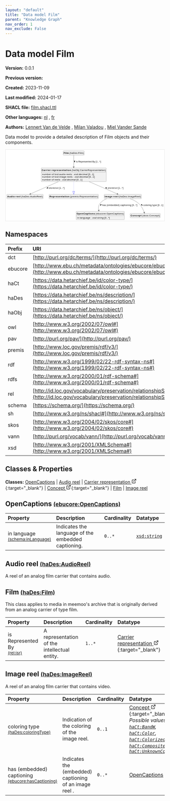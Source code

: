 ```yaml
---
layout: "default"
title: "Data model Film"
parent: "Knowledge Graph"
nav_order: 1
nav_exclude: False
---
```

<svg xmlns="http://www.w3.org/2000/svg" style="display: none;"><symbol id="svg-external-link" width="24" height="24" viewBox="0 0 24 24" fill="none" stroke="currentColor" stroke-width="2" stroke-linecap="round" stroke-linejoin="round" class="feather feather-external-link"><title id="svg-external-link-title">(external link)</title><path d="M18 13v6a2 2 0 0 1-2 2H5a2 2 0 0 1-2-2V8a2 2 0 0 1 2-2h6"></path><polyline points="15 3 21 3 21 9"></polyline><line x1="10" y1="14" x2="21" y2="3"></line> </symbol></svg>

Data model Film
====================

**Version:** 0.0.1

**Previous version:** 

**Created:** 2023-11-09

**Last modified:** 2024-01-17

**SHACL file:** [film.shacl.ttl](film.shacl.ttl)

**Other languages:**
[nl](../nl)
, [fr](../fr)

**Authors:**
[Lennert Van de Velde](mailto:lennert.vandevelde@meemoo.be)
, [Milan Valadou](mailto:milan.valadou@meemoo.be)
, [Miel Vander Sande](mailto:miel.vandersande@meemoo.be)


Data model to provide a detailed description of Film objects and their components.

<div class="wrap">
  <div class="zoom">
  <svg xmlns="http://www.w3.org/2000/svg" xmlns:xlink="http://www.w3.org/1999/xlink" contentStyleType="text/css" preserveAspectRatio="none" version="1.1" viewBox="0 0 964 430" zoomAndPan="magnify"><defs/><g><a href="#ebucore%3AOpenCaptions" target="_top" title="#ebucore%3AOpenCaptions" xlink:actuate="onRequest" xlink:href="#ebucore%3AOpenCaptions" xlink:show="new" xlink:title="#ebucore%3AOpenCaptions" xlink:type="simple"><g id="elem_ebucore_OpenCaptions"><rect codeLine="15" fill="#F1F1F1" height="50.5938" id="ebucore_OpenCaptions" rx="3.5" ry="3.5" style="stroke:#181818;stroke-width:0.5;" width="293" x="428" y="373"/><text fill="#000000" font-family="sans-serif" font-size="14" font-weight="bold" lengthAdjust="spacing" textLength="111" x="431" y="390.9951">OpenCaptions</text><text fill="#000000" font-family="sans-serif" font-size="14" lengthAdjust="spacing" textLength="4" x="542" y="390.9951"> </text><text fill="#000000" font-family="sans-serif" font-size="14" lengthAdjust="spacing" textLength="172" x="546" y="390.9951">(ebucore:OpenCaptions)</text><line style="stroke:#181818;stroke-width:0.5;" x1="429" x2="720" y1="399.2969" y2="399.2969"/><text fill="#000000" font-family="sans-serif" font-size="14" lengthAdjust="spacing" textLength="12" x="434" y="416.292">in</text><text fill="#000000" font-family="sans-serif" font-size="14" lengthAdjust="spacing" textLength="4" x="446" y="416.292"> </text><text fill="#000000" font-family="sans-serif" font-size="14" lengthAdjust="spacing" textLength="64" x="450" y="416.292">language</text><text fill="#000000" font-family="sans-serif" font-size="14" lengthAdjust="spacing" textLength="4" x="514" y="416.292"> </text><text fill="#000000" font-family="sans-serif" font-size="14" lengthAdjust="spacing" textLength="5" x="518" y="416.292">:</text><text fill="#000000" font-family="sans-serif" font-size="14" lengthAdjust="spacing" textLength="4" x="523" y="416.292"> </text><text fill="#000000" font-family="sans-serif" font-size="14" font-style="italic" lengthAdjust="spacing" textLength="68" x="527" y="416.292">xsd:string</text><text fill="#000000" font-family="sans-serif" font-size="14" lengthAdjust="spacing" textLength="4" x="595" y="416.292"> </text><text fill="#000000" font-family="sans-serif" font-size="14" lengthAdjust="spacing" textLength="34" x="599" y="416.292">[0..*]</text></g></a><a href="#haDes%3AAudioReel" target="_top" title="#haDes%3AAudioReel" xlink:actuate="onRequest" xlink:href="#haDes%3AAudioReel" xlink:show="new" xlink:title="#haDes%3AAudioReel" xlink:type="simple"><g id="elem_haDes_AudioReel"><rect codeLine="16" fill="#F1F1F1" height="26.2969" id="haDes_AudioReel" rx="3.5" ry="3.5" style="stroke:#181818;stroke-width:0.5;" width="221" x="7" y="270"/><text fill="#000000" font-family="sans-serif" font-size="14" font-weight="bold" lengthAdjust="spacing" textLength="45" x="10" y="287.9951">Audio</text><text fill="#000000" font-family="sans-serif" font-size="14" font-weight="bold" lengthAdjust="spacing" textLength="5" x="55" y="287.9951"> </text><text fill="#000000" font-family="sans-serif" font-size="14" font-weight="bold" lengthAdjust="spacing" textLength="31" x="60" y="287.9951">reel</text><text fill="#000000" font-family="sans-serif" font-size="14" lengthAdjust="spacing" textLength="4" x="91" y="287.9951"> </text><text fill="#000000" font-family="sans-serif" font-size="14" lengthAdjust="spacing" textLength="130" x="95" y="287.9951">(haDes:AudioReel)</text></g></a><a href="../../audiovisual/en#haObj%3ACarrierRepresentation" target="_top" title="../../audiovisual/en#haObj%3ACarrierRepresentation" xlink:actuate="onRequest" xlink:href="../../audiovisual/en#haObj%3ACarrierRepresentation" xlink:show="new" xlink:title="../../audiovisual/en#haObj%3ACarrierRepresentation" xlink:type="simple"><g id="elem_haObj_CarrierRepresentation"><rect codeLine="17" fill="#F1F1F1" height="83.1875" id="haObj_CarrierRepresentation" rx="3.5" ry="3.5" style="stroke:#181818;stroke-width:0.5;" width="395" x="216" y="110"/><text fill="#000000" font-family="sans-serif" font-size="14" font-weight="bold" lengthAdjust="spacing" textLength="55" x="219" y="127.9951">Carrier</text><text fill="#000000" font-family="sans-serif" font-size="14" font-weight="bold" lengthAdjust="spacing" textLength="5" x="274" y="127.9951"> </text><text fill="#000000" font-family="sans-serif" font-size="14" font-weight="bold" lengthAdjust="spacing" textLength="118" x="279" y="127.9951">representation</text><text fill="#000000" font-family="sans-serif" font-size="14" lengthAdjust="spacing" textLength="4" x="397" y="127.9951"> </text><text fill="#000000" font-family="sans-serif" font-size="14" lengthAdjust="spacing" textLength="207" x="401" y="127.9951">(haObj:CarrierRepresentation)</text><line style="stroke:#181818;stroke-width:0.5;" x1="217" x2="610" y1="136.2969" y2="136.2969"/><text fill="#000000" font-family="sans-serif" font-size="14" lengthAdjust="spacing" textLength="54" x="222" y="153.292">number</text><text fill="#000000" font-family="sans-serif" font-size="14" lengthAdjust="spacing" textLength="4" x="276" y="153.292"> </text><text fill="#000000" font-family="sans-serif" font-size="14" lengthAdjust="spacing" textLength="13" x="280" y="153.292">of</text><text fill="#000000" font-family="sans-serif" font-size="14" lengthAdjust="spacing" textLength="4" x="293" y="153.292"> </text><text fill="#000000" font-family="sans-serif" font-size="14" lengthAdjust="spacing" textLength="25" x="297" y="153.292">lost</text><text fill="#000000" font-family="sans-serif" font-size="14" lengthAdjust="spacing" textLength="4" x="322" y="153.292"> </text><text fill="#000000" font-family="sans-serif" font-size="14" lengthAdjust="spacing" textLength="38" x="326" y="153.292">audio</text><text fill="#000000" font-family="sans-serif" font-size="14" lengthAdjust="spacing" textLength="4" x="364" y="153.292"> </text><text fill="#000000" font-family="sans-serif" font-size="14" lengthAdjust="spacing" textLength="34" x="368" y="153.292">reels</text><text fill="#000000" font-family="sans-serif" font-size="14" lengthAdjust="spacing" textLength="4" x="402" y="153.292"> </text><text fill="#000000" font-family="sans-serif" font-size="14" lengthAdjust="spacing" textLength="5" x="406" y="153.292">:</text><text fill="#000000" font-family="sans-serif" font-size="14" lengthAdjust="spacing" textLength="4" x="411" y="153.292"> </text><text fill="#000000" font-family="sans-serif" font-size="14" font-style="italic" lengthAdjust="spacing" textLength="82" x="415" y="153.292">xsd:decimal</text><text fill="#000000" font-family="sans-serif" font-size="14" lengthAdjust="spacing" textLength="4" x="497" y="153.292"> </text><text fill="#000000" font-family="sans-serif" font-size="14" lengthAdjust="spacing" textLength="36" x="501" y="153.292">[0..1]</text><text fill="#000000" font-family="sans-serif" font-size="14" lengthAdjust="spacing" textLength="54" x="222" y="169.5889">number</text><text fill="#000000" font-family="sans-serif" font-size="14" lengthAdjust="spacing" textLength="4" x="276" y="169.5889"> </text><text fill="#000000" font-family="sans-serif" font-size="14" lengthAdjust="spacing" textLength="13" x="280" y="169.5889">of</text><text fill="#000000" font-family="sans-serif" font-size="14" lengthAdjust="spacing" textLength="4" x="293" y="169.5889"> </text><text fill="#000000" font-family="sans-serif" font-size="14" lengthAdjust="spacing" textLength="25" x="297" y="169.5889">lost</text><text fill="#000000" font-family="sans-serif" font-size="14" lengthAdjust="spacing" textLength="4" x="322" y="169.5889"> </text><text fill="#000000" font-family="sans-serif" font-size="14" lengthAdjust="spacing" textLength="42" x="326" y="169.5889">image</text><text fill="#000000" font-family="sans-serif" font-size="14" lengthAdjust="spacing" textLength="4" x="368" y="169.5889"> </text><text fill="#000000" font-family="sans-serif" font-size="14" lengthAdjust="spacing" textLength="34" x="372" y="169.5889">reels</text><text fill="#000000" font-family="sans-serif" font-size="14" lengthAdjust="spacing" textLength="4" x="406" y="169.5889"> </text><text fill="#000000" font-family="sans-serif" font-size="14" lengthAdjust="spacing" textLength="5" x="410" y="169.5889">:</text><text fill="#000000" font-family="sans-serif" font-size="14" lengthAdjust="spacing" textLength="4" x="415" y="169.5889"> </text><text fill="#000000" font-family="sans-serif" font-size="14" font-style="italic" lengthAdjust="spacing" textLength="82" x="419" y="169.5889">xsd:decimal</text><text fill="#000000" font-family="sans-serif" font-size="14" lengthAdjust="spacing" textLength="4" x="501" y="169.5889"> </text><text fill="#000000" font-family="sans-serif" font-size="14" lengthAdjust="spacing" textLength="36" x="505" y="169.5889">[0..1]</text><text fill="#000000" font-family="sans-serif" font-size="14" lengthAdjust="spacing" textLength="54" x="222" y="185.8857">number</text><text fill="#000000" font-family="sans-serif" font-size="14" lengthAdjust="spacing" textLength="4" x="276" y="185.8857"> </text><text fill="#000000" font-family="sans-serif" font-size="14" lengthAdjust="spacing" textLength="13" x="280" y="185.8857">of</text><text fill="#000000" font-family="sans-serif" font-size="14" lengthAdjust="spacing" textLength="4" x="293" y="185.8857"> </text><text fill="#000000" font-family="sans-serif" font-size="14" lengthAdjust="spacing" textLength="34" x="297" y="185.8857">reels</text><text fill="#000000" font-family="sans-serif" font-size="14" lengthAdjust="spacing" textLength="4" x="331" y="185.8857"> </text><text fill="#000000" font-family="sans-serif" font-size="14" lengthAdjust="spacing" textLength="5" x="335" y="185.8857">:</text><text fill="#000000" font-family="sans-serif" font-size="14" lengthAdjust="spacing" textLength="4" x="340" y="185.8857"> </text><text fill="#000000" font-family="sans-serif" font-size="14" font-style="italic" lengthAdjust="spacing" textLength="82" x="344" y="185.8857">xsd:decimal</text><text fill="#000000" font-family="sans-serif" font-size="14" lengthAdjust="spacing" textLength="4" x="426" y="185.8857"> </text><text fill="#000000" font-family="sans-serif" font-size="14" lengthAdjust="spacing" textLength="36" x="430" y="185.8857">[0..1]</text></g></a><a href="#premis%3ARepresentation" target="_top" title="#premis%3ARepresentation" xlink:actuate="onRequest" xlink:href="#premis%3ARepresentation" xlink:show="new" xlink:title="#premis%3ARepresentation" xlink:type="simple"><g id="elem_premis_Representation"><rect codeLine="18" fill="#F1F1F1" height="26.2969" id="premis_Representation" rx="3.5" ry="3.5" style="stroke:#181818;stroke-width:0.5;" width="300" x="263.5" y="270"/><text fill="#000000" font-family="sans-serif" font-size="14" font-weight="bold" lengthAdjust="spacing" textLength="121" x="266.5" y="287.9951">Representation</text><text fill="#000000" font-family="sans-serif" font-size="14" lengthAdjust="spacing" textLength="4" x="387.5" y="287.9951"> </text><text fill="#000000" font-family="sans-serif" font-size="14" lengthAdjust="spacing" textLength="169" x="391.5" y="287.9951">(premis:Representation)</text></g></a><a href="../../terms/en#skos%3AConcept" target="_top" title="../../terms/en#skos%3AConcept" xlink:actuate="onRequest" xlink:href="../../terms/en#skos%3AConcept" xlink:show="new" xlink:title="../../terms/en#skos%3AConcept" xlink:type="simple"><g id="elem_skos_Concept"><rect codeLine="19" fill="#F1F1F1" height="26.2969" id="skos_Concept" rx="3.5" ry="3.5" style="stroke:#181818;stroke-width:0.5;" width="183" x="756" y="385.5"/><text fill="#000000" font-family="sans-serif" font-size="14" font-weight="bold" lengthAdjust="spacing" textLength="66" x="759" y="403.4951">Concept</text><text fill="#000000" font-family="sans-serif" font-size="14" lengthAdjust="spacing" textLength="4" x="825" y="403.4951"> </text><text fill="#000000" font-family="sans-serif" font-size="14" lengthAdjust="spacing" textLength="107" x="829" y="403.4951">(skos:Concept)</text></g></a><a href="#haDes%3AFilm" target="_top" title="#haDes%3AFilm" xlink:actuate="onRequest" xlink:href="#haDes%3AFilm" xlink:show="new" xlink:title="#haDes%3AFilm" xlink:type="simple"><g id="elem_haDes_Film"><rect codeLine="20" fill="#F1F1F1" height="26.2969" id="haDes_Film" rx="3.5" ry="3.5" style="stroke:#181818;stroke-width:0.5;" width="128" x="349.5" y="7"/><text fill="#000000" font-family="sans-serif" font-size="14" font-weight="bold" lengthAdjust="spacing" textLength="31" x="352.5" y="24.9951">Film</text><text fill="#000000" font-family="sans-serif" font-size="14" lengthAdjust="spacing" textLength="4" x="383.5" y="24.9951"> </text><text fill="#000000" font-family="sans-serif" font-size="14" lengthAdjust="spacing" textLength="87" x="387.5" y="24.9951">(haDes:Film)</text></g></a><a href="#haDes%3AImageReel" target="_top" title="#haDes%3AImageReel" xlink:actuate="onRequest" xlink:href="#haDes%3AImageReel" xlink:show="new" xlink:title="#haDes%3AImageReel" xlink:type="simple"><g id="elem_haDes_ImageReel"><rect codeLine="21" fill="#F1F1F1" height="26.2969" id="haDes_ImageReel" rx="3.5" ry="3.5" style="stroke:#181818;stroke-width:0.5;" width="226" x="598.5" y="270"/><text fill="#000000" font-family="sans-serif" font-size="14" font-weight="bold" lengthAdjust="spacing" textLength="47" x="601.5" y="287.9951">Image</text><text fill="#000000" font-family="sans-serif" font-size="14" font-weight="bold" lengthAdjust="spacing" textLength="5" x="648.5" y="287.9951"> </text><text fill="#000000" font-family="sans-serif" font-size="14" font-weight="bold" lengthAdjust="spacing" textLength="31" x="653.5" y="287.9951">reel</text><text fill="#000000" font-family="sans-serif" font-size="14" lengthAdjust="spacing" textLength="4" x="684.5" y="287.9951"> </text><text fill="#000000" font-family="sans-serif" font-size="14" lengthAdjust="spacing" textLength="133" x="688.5" y="287.9951">(haDes:ImageReel)</text></g></a><g id="link_haObj_CarrierRepresentation_premis_Representation"><path codeLine="29" d="M413.5,193.12 C413.5,219.67 413.5,234.55 413.5,251.92 " fill="none" id="haObj_CarrierRepresentation-to-premis_Representation" style="stroke:#0000FF;stroke-width:1.0;stroke-dasharray:1.0,3.0;"/><polygon fill="none" points="413.5,269.92,419.5,251.92,407.5,251.92,413.5,269.92" style="stroke:#0000FF;stroke-width:1.0;"/></g><g id="link_haObj_CarrierRepresentation_haDes_AudioReel"><path codeLine="34" d="M320.66,193.12 C259.96,219.67 190.3171,250.1455 150.6071,267.5155 " fill="none" id="haObj_CarrierRepresentation-to-haDes_AudioReel" style="stroke:#454645;stroke-width:1.0;"/><polygon fill="#454645" points="145.11,269.92,154.9587,269.9779,149.6909,267.9162,151.7526,262.6484,145.11,269.92" style="stroke:#454645;stroke-width:1.0;"/><polygon fill="#000000" points="248.9192,233.5704,258.3839,232.6376,256.028,227.2526,248.9192,233.5704" style="stroke:#000000;stroke-width:1.0;"/><text fill="#000000" font-family="sans-serif" font-size="13" lengthAdjust="spacing" textLength="41" x="262.5" y="236.0669">stored</text><text fill="#000000" font-family="sans-serif" font-size="13" lengthAdjust="spacing" textLength="4" x="303.5" y="236.0669"> </text><text fill="#000000" font-family="sans-serif" font-size="13" lengthAdjust="spacing" textLength="13" x="307.5" y="236.0669">at</text><text fill="#000000" font-family="sans-serif" font-size="13" lengthAdjust="spacing" textLength="4" x="320.5" y="236.0669"> </text><text fill="#000000" font-family="sans-serif" font-size="13" lengthAdjust="spacing" textLength="33" x="324.5" y="236.0669">[1..*]</text></g><g id="link_haObj_CarrierRepresentation_haDes_ImageReel"><path codeLine="35" d="M506.97,193.12 C568.08,219.67 638.2269,250.1591 678.2069,267.5291 " fill="none" id="haObj_CarrierRepresentation-to-haDes_ImageReel" style="stroke:#454645;stroke-width:1.0;"/><polygon fill="#454645" points="683.71,269.92,677.0493,262.665,679.1241,267.9276,673.8615,270.0024,683.71,269.92" style="stroke:#454645;stroke-width:1.0;"/><polygon fill="#000000" points="616.0858,233.5591,608.9613,227.2588,606.6188,232.6497,616.0858,233.5591" style="stroke:#000000;stroke-width:1.0;"/><text fill="#000000" font-family="sans-serif" font-size="13" lengthAdjust="spacing" textLength="41" x="620.5" y="236.0669">stored</text><text fill="#000000" font-family="sans-serif" font-size="13" lengthAdjust="spacing" textLength="4" x="661.5" y="236.0669"> </text><text fill="#000000" font-family="sans-serif" font-size="13" lengthAdjust="spacing" textLength="13" x="665.5" y="236.0669">at</text><text fill="#000000" font-family="sans-serif" font-size="13" lengthAdjust="spacing" textLength="4" x="678.5" y="236.0669"> </text><text fill="#000000" font-family="sans-serif" font-size="13" lengthAdjust="spacing" textLength="33" x="682.5" y="236.0669">[1..*]</text></g><g id="link_haDes_Film_haObj_CarrierRepresentation"><path codeLine="41" d="M413.5,33.42 C413.5,50.89 413.5,77.55 413.5,103.94 " fill="none" id="haDes_Film-to-haObj_CarrierRepresentation" style="stroke:#454645;stroke-width:1.0;"/><polygon fill="#454645" points="413.5,109.94,417.5,100.94,413.5,104.94,409.5,100.94,413.5,109.94" style="stroke:#454645;stroke-width:1.0;"/><polygon fill="#000000" points="418.5,76.5664,421.4389,67.5213,415.5611,67.5213,418.5,76.5664" style="stroke:#000000;stroke-width:1.0;"/><text fill="#000000" font-family="sans-serif" font-size="13" lengthAdjust="spacing" textLength="10" x="427.5" y="76.0669">is</text><text fill="#000000" font-family="sans-serif" font-size="13" lengthAdjust="spacing" textLength="4" x="437.5" y="76.0669"> </text><text fill="#000000" font-family="sans-serif" font-size="13" lengthAdjust="spacing" textLength="81" x="441.5" y="76.0669">Represented</text><text fill="#000000" font-family="sans-serif" font-size="13" lengthAdjust="spacing" textLength="4" x="522.5" y="76.0669"> </text><text fill="#000000" font-family="sans-serif" font-size="13" lengthAdjust="spacing" textLength="16" x="526.5" y="76.0669">By</text><text fill="#000000" font-family="sans-serif" font-size="13" lengthAdjust="spacing" textLength="4" x="542.5" y="76.0669"> </text><text fill="#000000" font-family="sans-serif" font-size="13" lengthAdjust="spacing" textLength="33" x="546.5" y="76.0669">[1..*]</text></g><g id="link_haDes_ImageReel_ebucore_OpenCaptions"><path codeLine="44" d="M613.95,296.14 C597.75,302.55 582.87,312.03 572.5,326 C562.73,339.16 562.3502,351.8853 565.4502,366.8153 " fill="none" id="haDes_ImageReel-to-ebucore_OpenCaptions" style="stroke:#454645;stroke-width:1.0;"/><polygon fill="#454645" points="566.67,372.69,568.7568,363.0648,565.6535,367.7944,560.9238,364.6911,566.67,372.69" style="stroke:#454645;stroke-width:1.0;"/><polygon fill="#000000" points="574.6709,338.6891,582.212,332.894,577.3656,329.5682,574.6709,338.6891" style="stroke:#000000;stroke-width:1.0;"/><text fill="#000000" font-family="sans-serif" font-size="13" lengthAdjust="spacing" textLength="23" x="586.5" y="339.0669">has</text><text fill="#000000" font-family="sans-serif" font-size="13" lengthAdjust="spacing" textLength="4" x="609.5" y="339.0669"> </text><text fill="#000000" font-family="sans-serif" font-size="13" lengthAdjust="spacing" textLength="79" x="613.5" y="339.0669">(embedded)</text><text fill="#000000" font-family="sans-serif" font-size="13" lengthAdjust="spacing" textLength="4" x="692.5" y="339.0669"> </text><text fill="#000000" font-family="sans-serif" font-size="13" lengthAdjust="spacing" textLength="66" x="696.5" y="339.0669">captioning</text><text fill="#000000" font-family="sans-serif" font-size="13" lengthAdjust="spacing" textLength="4" x="762.5" y="339.0669"> </text><text fill="#000000" font-family="sans-serif" font-size="13" lengthAdjust="spacing" textLength="33" x="766.5" y="339.0669">[0..*]</text></g><g id="link_haDes_ImageReel_skos_Concept"><path codeLine="45" d="M755.62,296.12 C773.59,302.72 793.59,312.39 808.5,326 C826.67,342.59 836.1727,363.9987 841.6627,379.6387 " fill="none" id="haDes_ImageReel-to-skos_Concept" style="stroke:#454645;stroke-width:1.0;"/><polygon fill="#454645" points="843.65,385.3,844.4433,375.4831,841.9939,380.5822,836.8949,378.1328,843.65,385.3" style="stroke:#454645;stroke-width:1.0;"/><polygon fill="#000000" points="831.0878,338.0489,826.6444,329.6402,822.5505,333.8578,831.0878,338.0489" style="stroke:#000000;stroke-width:1.0;"/><text fill="#000000" font-family="sans-serif" font-size="13" lengthAdjust="spacing" textLength="50" x="836.5" y="339.0669">coloring</text><text fill="#000000" font-family="sans-serif" font-size="13" lengthAdjust="spacing" textLength="4" x="886.5" y="339.0669"> </text><text fill="#000000" font-family="sans-serif" font-size="13" lengthAdjust="spacing" textLength="28" x="890.5" y="339.0669">type</text><text fill="#000000" font-family="sans-serif" font-size="13" lengthAdjust="spacing" textLength="4" x="918.5" y="339.0669"> </text><text fill="#000000" font-family="sans-serif" font-size="13" lengthAdjust="spacing" textLength="34" x="922.5" y="339.0669">[0..1]</text></g></g></svg>
  </div>
</div>

## Namespaces

| Prefix | URI      |
| :----- | :------- |
| dct     | [http://purl.org/dc/terms/](http://purl.org/dc/terms/) |
| ebucore     | [http://www.ebu.ch/metadata/ontologies/ebucore/ebucore#](http://www.ebu.ch/metadata/ontologies/ebucore/ebucore#) |
| haCt     | [https://data.hetarchief.be/id/color-type/](https://data.hetarchief.be/id/color-type/) |
| haDes     | [https://data.hetarchief.be/ns/description/](https://data.hetarchief.be/ns/description/) |
| haObj     | [https://data.hetarchief.be/ns/object/](https://data.hetarchief.be/ns/object/) |
| owl     | [http://www.w3.org/2002/07/owl#](http://www.w3.org/2002/07/owl#) |
| pav     | [http://purl.org/pav/](http://purl.org/pav/) |
| premis     | [http://www.loc.gov/premis/rdf/v3/](http://www.loc.gov/premis/rdf/v3/) |
| rdf     | [http://www.w3.org/1999/02/22-rdf-syntax-ns#](http://www.w3.org/1999/02/22-rdf-syntax-ns#) |
| rdfs     | [http://www.w3.org/2000/01/rdf-schema#](http://www.w3.org/2000/01/rdf-schema#) |
| rel     | [http://id.loc.gov/vocabulary/preservation/relationshipSubType/](http://id.loc.gov/vocabulary/preservation/relationshipSubType/) |
| schema     | [https://schema.org/](https://schema.org/) |
| sh     | [http://www.w3.org/ns/shacl#](http://www.w3.org/ns/shacl#) |
| skos     | [http://www.w3.org/2004/02/skos/core#](http://www.w3.org/2004/02/skos/core#) |
| vann     | [http://purl.org/vocab/vann/](http://purl.org/vocab/vann/) |
| xsd     | [http://www.w3.org/2001/XMLSchema#](http://www.w3.org/2001/XMLSchema#) |

## Classes & Properties

**Classes:** 
 [OpenCaptions](#ebucore%3AOpenCaptions) |  [Audio reel](#haDes%3AAudioReel) |  [Carrier representation <svg class="svg-external-link" viewBox="0 0 24 24" aria-labelledby="svg-external-link-title"><use xlink:href="#svg-external-link"></use></svg>](../../audiovisual/en#haObj%3ACarrierRepresentation){:target="_blank"} |  [Concept <svg class="svg-external-link" viewBox="0 0 24 24" aria-labelledby="svg-external-link-title"><use xlink:href="#svg-external-link"></use></svg>](../../terms/en#skos%3AConcept){:target="_blank"} |  [Film](#haDes%3AFilm) |  [Image reel](#haDes%3AImageReel)
## <a id="ebucore%3AOpenCaptions"></a>OpenCaptions <small>[(ebucore:OpenCaptions)](http://www.ebu.ch/metadata/ontologies/ebucore/ebucore#OpenCaptions)</small>




| Property | Description | Cardinality | Datatype |
| :------ | :---------- | :---------- | :------- |
| <a id='schema%3AinLanguage'></a>in language <br> <small>[(schema:inLanguage)](https://schema.org/inLanguage)</small> | Indicates the language of the embedded captioning. | `0..*` | [`xsd:string`](http://www.w3.org/2001/XMLSchema#string)  |

## <a id="haDes%3AAudioReel"></a>Audio reel <small>[(haDes:AudioReel)](https://data.hetarchief.be/ns/description/AudioReel)</small>


A reel of an analog film carrier that contains audio.


## <a id="haDes%3AFilm"></a>Film <small>[(haDes:Film)](https://data.hetarchief.be/ns/description/Film)</small>


This class applies to media in meemoo's archive that is originally derived from an analog carrier of type film.

| Property | Description | Cardinality | Datatype |
| :------ | :---------- | :---------- | :------- |
| <a id='rel%3Aisr'></a>is Represented By <br> <small>[(rel:isr)](http://id.loc.gov/vocabulary/preservation/relationshipSubType/isr)</small> | A representation of the intellectual entity. | `1..*` | [Carrier representation <svg class="svg-external-link" viewBox="0 0 24 24" aria-labelledby="svg-external-link-title"><use xlink:href="#svg-external-link"></use></svg>](../../audiovisual/en#haObj%3ACarrierRepresentation){:target="_blank"}  |

## <a id="haDes%3AImageReel"></a>Image reel <small>[(haDes:ImageReel)](https://data.hetarchief.be/ns/description/ImageReel)</small>


A reel of an analog film carrier that contains video.

| Property | Description | Cardinality | Datatype |
| :------ | :---------- | :---------- | :------- |
| <a id='haDes%3AcoloringType'></a>coloring type <br> <small>[(haDes:coloringType)](https://data.hetarchief.be/ns/description/coloringType)</small> | Indication of the coloring of the image reel. | `0..1` | [Concept <svg class="svg-external-link" viewBox="0 0 24 24" aria-labelledby="svg-external-link-title"><use xlink:href="#svg-external-link"></use></svg>](../../terms/en#skos%3AConcept){:target="_blank"} <br>_Possible values: [`haCt:BandW`](https://data.hetarchief.be/id/color-type/BandW), [`haCt:Color`](https://data.hetarchief.be/id/color-type/Color), [`haCt:Colorized`](https://data.hetarchief.be/id/color-type/Colorized), [`haCt:Composite`](https://data.hetarchief.be/id/color-type/Composite), [`haCt:UnknownColorType`](https://data.hetarchief.be/id/color-type/UnknownColorType)_ |
| <a id='ebucore%3AhasCaptioning'></a>has (embedded) captioning <br> <small>[(ebucore:hasCaptioning)](http://www.ebu.ch/metadata/ontologies/ebucore/ebucore#hasCaptioning)</small> | Indicates the (embedded) captioning of an image reel . | `0..*` | [OpenCaptions](#ebucore%3AOpenCaptions)  |

[^1]: Unique language tags required
<style>
.zoom > svg {
    width: 100%;
    height: auto;
    background-color: #fff;
}

.zoom > svg text{
   -webkit-user-select: none;
   -moz-user-select: none;
   -ms-user-select: none;
   user-select: none;
}

.wrap {
  overflow: hidden;
  border: 1px solid #E6E6E6;
}

.zoom {
  position: relative;
}

.zoom:hover {
  transform: scale(2.0); cursor: grab;
}
.svg-external-link {
  width: 16px;
  height: 16px;
}
</style>
<script>
var svg = document.querySelector('svg[zoomAndPan="magnify"]');
var zoomDiv = document.querySelector('.zoom');
zoomDiv.addEventListener('mouseleave', onMouseOutZoomDiv);
if (window.PointerEvent) {
  svg.addEventListener('pointerdown', onPointerDown);
  svg.addEventListener('pointerup', onPointerUp);
  svg.addEventListener('pointerleave', onPointerUp); 
  svg.addEventListener('pointermove', onPointerMove); 
} else {

  svg.addEventListener('mousedown', onPointerDown); 
  svg.addEventListener('mouseup', onPointerUp); 
  svg.addEventListener('mouseleave', onPointerUp); 
  svg.addEventListener('mousemove', onPointerMove); 

  svg.addEventListener('touchstart', onPointerDown);
  svg.addEventListener('touchend', onPointerUp);
  svg.addEventListener('touchmove', onPointerMove); 
}

function getPointFromEvent (event) {
  var point = {x:0, y:0};
  if (event.targetTouches) {
    point.x = event.targetTouches[0].clientX;
    point.y = event.targetTouches[0].clientY;
  } else {
    point.x = event.clientX;
    point.y = event.clientY;
  }
  
  return point;
}

var isPointerDown = false;

var pointerOrigin = {
  x: 0,
  y: 0
};

function onPointerDown(event) {
  isPointerDown = true; 
  
  var pointerPosition = getPointFromEvent(event);
  pointerOrigin.x = pointerPosition.x;
  pointerOrigin.y = pointerPosition.y;
}

var originalViewBoxString = svg.getAttribute('viewBox');
var originalViewBoxList= svg.viewBox.baseVal;

var originalViewBox = {
    x: originalViewBoxList.x,
    y: originalViewBoxList.y,
    width: originalViewBoxList.width,
    height: originalViewBoxList.height
};

var viewBox = structuredClone(originalViewBox);
console.log(viewBox);
var newViewBox = {
  x: 0,
  y: 0
};

var ratio = viewBox.width / svg.getBoundingClientRect().width;
window.addEventListener('resize', function() {
  ratio = viewBox.width / svg.getBoundingClientRect().width;
});

function onPointerMove (event) {
  if (!isPointerDown) {
    return;
  }
  event.preventDefault();

  var pointerPosition = getPointFromEvent(event);

  newViewBox.x = viewBox.x - ((pointerPosition.x - pointerOrigin.x) * ratio);
  newViewBox.y = viewBox.y - ((pointerPosition.y - pointerOrigin.y) * ratio);

  var viewBoxString = `${newViewBox.x} ${newViewBox.y} ${viewBox.width} ${viewBox.height}`;
  svg.setAttribute('viewBox', viewBoxString);
}

function onPointerUp() {
  isPointerDown = false;

  viewBox.x = newViewBox.x;
  viewBox.y = newViewBox.y;
}
function onMouseOutZoomDiv(event) {

  var viewBoxString = structuredClone(originalViewBoxString);
  viewBox.x = 0;
  viewBox.y = 0;
  svg.setAttribute('viewBox', originalViewBoxString);
}

</script>
